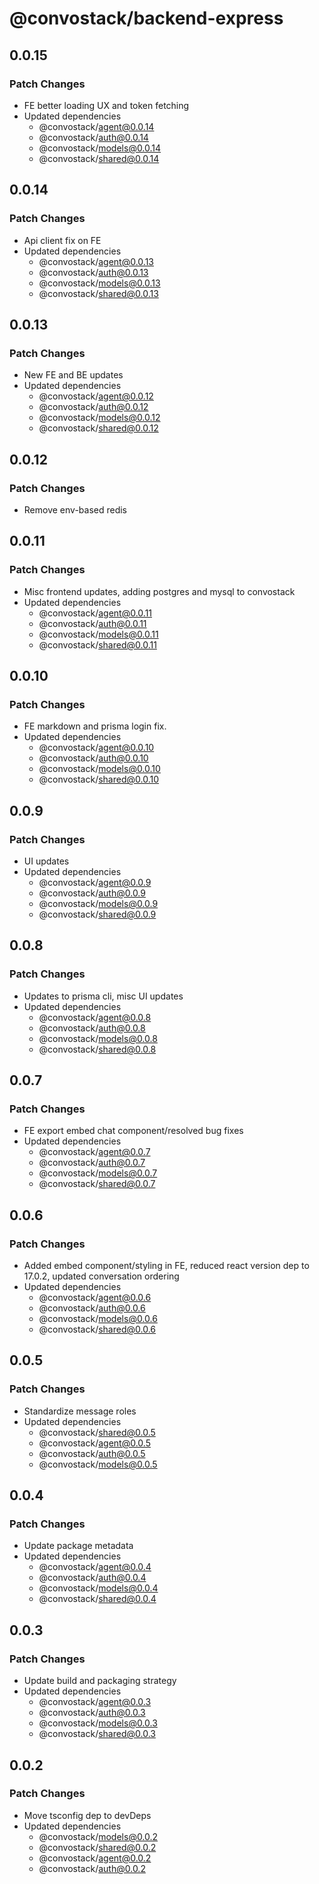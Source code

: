 # @convostack/backend-express

## 0.0.15

### Patch Changes

- FE better loading UX and token fetching
- Updated dependencies
  - @convostack/agent@0.0.14
  - @convostack/auth@0.0.14
  - @convostack/models@0.0.14
  - @convostack/shared@0.0.14

## 0.0.14

### Patch Changes

- Api client fix on FE
- Updated dependencies
  - @convostack/agent@0.0.13
  - @convostack/auth@0.0.13
  - @convostack/models@0.0.13
  - @convostack/shared@0.0.13

## 0.0.13

### Patch Changes

- New FE and BE updates
- Updated dependencies
  - @convostack/agent@0.0.12
  - @convostack/auth@0.0.12
  - @convostack/models@0.0.12
  - @convostack/shared@0.0.12

## 0.0.12

### Patch Changes

- Remove env-based redis

## 0.0.11

### Patch Changes

- Misc frontend updates, adding postgres and mysql to convostack
- Updated dependencies
  - @convostack/agent@0.0.11
  - @convostack/auth@0.0.11
  - @convostack/models@0.0.11
  - @convostack/shared@0.0.11

## 0.0.10

### Patch Changes

- FE markdown and prisma login fix.
- Updated dependencies
  - @convostack/agent@0.0.10
  - @convostack/auth@0.0.10
  - @convostack/models@0.0.10
  - @convostack/shared@0.0.10

## 0.0.9

### Patch Changes

- UI updates
- Updated dependencies
  - @convostack/agent@0.0.9
  - @convostack/auth@0.0.9
  - @convostack/models@0.0.9
  - @convostack/shared@0.0.9

## 0.0.8

### Patch Changes

- Updates to prisma cli, misc UI updates
- Updated dependencies
  - @convostack/agent@0.0.8
  - @convostack/auth@0.0.8
  - @convostack/models@0.0.8
  - @convostack/shared@0.0.8

## 0.0.7

### Patch Changes

- FE export embed chat component/resolved bug fixes
- Updated dependencies
  - @convostack/agent@0.0.7
  - @convostack/auth@0.0.7
  - @convostack/models@0.0.7
  - @convostack/shared@0.0.7

## 0.0.6

### Patch Changes

- Added embed component/styling in FE, reduced react version dep to 17.0.2, updated conversation ordering
- Updated dependencies
  - @convostack/agent@0.0.6
  - @convostack/auth@0.0.6
  - @convostack/models@0.0.6
  - @convostack/shared@0.0.6

## 0.0.5

### Patch Changes

- Standardize message roles
- Updated dependencies
  - @convostack/shared@0.0.5
  - @convostack/agent@0.0.5
  - @convostack/auth@0.0.5
  - @convostack/models@0.0.5

## 0.0.4

### Patch Changes

- Update package metadata
- Updated dependencies
  - @convostack/agent@0.0.4
  - @convostack/auth@0.0.4
  - @convostack/models@0.0.4
  - @convostack/shared@0.0.4

## 0.0.3

### Patch Changes

- Update build and packaging strategy
- Updated dependencies
  - @convostack/agent@0.0.3
  - @convostack/auth@0.0.3
  - @convostack/models@0.0.3
  - @convostack/shared@0.0.3

## 0.0.2

### Patch Changes

- Move tsconfig dep to devDeps
- Updated dependencies
  - @convostack/models@0.0.2
  - @convostack/shared@0.0.2
  - @convostack/agent@0.0.2
  - @convostack/auth@0.0.2
